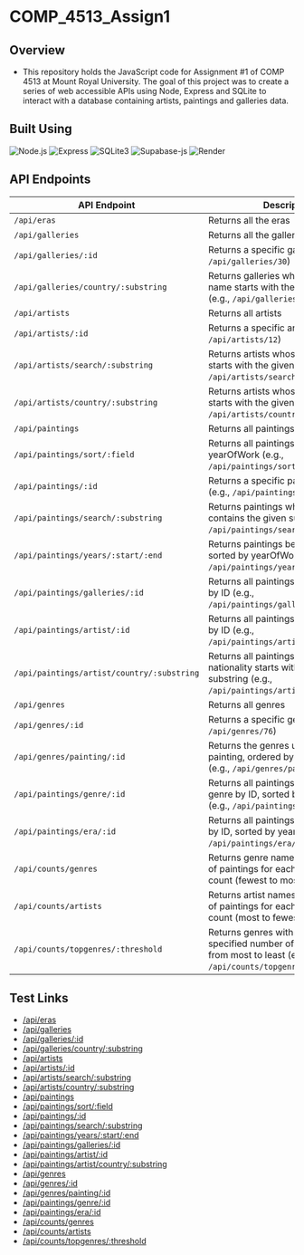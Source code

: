 # COMP_4513_Assign1

## Overview
- This repository holds the JavaScript code for Assignment #1 of COMP 4513 at Mount Royal University. The goal of this project was to 
create a series of web accessible APIs using Node, Express and SQLite to interact with a database containing artists, paintings and galleries data.

## Built Using
![Node.js](https://img.shields.io/badge/Node.js-22.12.0-red)
![Express](https://img.shields.io/badge/Express-4.21.2-orange)
![SQLite3](https://img.shields.io/badge/SQLite3-5.1.7-yellow)
![Supabase-js](https://img.shields.io/badge/Supabase.js-2.48.1-green)
![Render](https://img.shields.io/badge/Deployed%20on-Render.com-blue)

## API Endpoints
| API Endpoint | Description |
|-------------|-------------|
| `/api/eras` | Returns all the eras |
| `/api/galleries` | Returns all the galleries |
| `/api/galleries/:id` | Returns a specific gallery by ID (e.g., `/api/galleries/30`) |
| `/api/galleries/country/:substring` | Returns galleries where the country name starts with the given substring (e.g., `/api/galleries/country/fra`) |
| `/api/artists` | Returns all artists |
| `/api/artists/:id` | Returns a specific artist by ID (e.g., `/api/artists/12`) |
| `/api/artists/search/:substring` | Returns artists whose last name starts with the given substring (e.g., `/api/artists/search/ma`) |
| `/api/artists/country/:substring` | Returns artists whose nationality starts with the given substring (e.g., `/api/artists/country/fra`) |
| `/api/paintings` | Returns all paintings |
| `/api/paintings/sort/:field` | Returns all paintings sorted by title or yearOfWork (e.g., `/api/paintings/sort/year`) |
| `/api/paintings/:id` | Returns a specific painting by ID (e.g., `/api/paintings/63`) |
| `/api/paintings/search/:substring` | Returns paintings whose title contains the given substring (e.g., `/api/paintings/search/port`) |
| `/api/paintings/years/:start/:end` | Returns paintings between two years, sorted by yearOfWork (e.g., `/api/paintings/years/1800/1850`) |
| `/api/paintings/galleries/:id` | Returns all paintings in a given gallery by ID (e.g., `/api/paintings/galleries/5`) |
| `/api/paintings/artist/:id` | Returns all paintings by a given artist by ID (e.g., `/api/paintings/artist/16`) |
| `/api/paintings/artist/country/:substring` | Returns all paintings by artists whose nationality starts with the given substring (e.g., `/api/paintings/artist/country/ital`) |
| `/api/genres` | Returns all genres |
| `/api/genres/:id` | Returns a specific genre by ID (e.g., `/api/genres/76`) |
| `/api/genres/painting/:id` | Returns the genres used in a given painting, ordered by genre name (e.g., `/api/genres/painting/408`) |
| `/api/paintings/genre/:id` | Returns all paintings for a given genre by ID, sorted by yearOfWork (e.g., `/api/paintings/genre/78`) |
| `/api/paintings/era/:id` | Returns all paintings for a given era by ID, sorted by yearOfWork (e.g., `/api/paintings/era/2`) |
| `/api/counts/genres` | Returns genre names and the number of paintings for each genre, sorted by count (fewest to most) |
| `/api/counts/artists` | Returns artist names and the number of paintings for each artist, sorted by count (most to fewest) |
| `/api/counts/topgenres/:threshold` | Returns genres with more than a specified number of paintings, sorted from most to least (e.g., `/api/counts/topgenres/20`) |


## Test Links
- [/api/eras](https://comp4513-assign1.onrender.com/api/eras) 
- [/api/galleries](https://comp4513-assign1.onrender.com/api/galleries)
- [/api/galleries/:id](https://comp4513-assign1.onrender.com/api/galleries/:id)
- [/api/galleries/country/:substring](https://comp4513-assign1.onrender.com/api/galleries/country/:substring)
- [/api/artists](https://comp4513-assign1.onrender.com/api/artists)
- [/api/artists/:id](https://comp4513-assign1.onrender.com/api/artists/:id)
- [/api/artists/search/:substring](https://comp4513-assign1.onrender.com/api/artists/search/:substring)
- [/api/artists/country/:substring](https://comp4513-assign1.onrender.com/api/artists/country/:substring)
- [/api/paintings](https://comp4513-assign1.onrender.com/api/paintings)
- [/api/paintings/sort/:field](https://comp4513-assign1.onrender.com/api/paintings/sort/:field)
- [/api/paintings/:id](https://comp4513-assign1.onrender.com/api/paintings/:id)
- [/api/paintings/search/:substring](https://comp4513-assign1.onrender.com/api/paintings/search/:substring)
- [/api/paintings/years/:start/:end](https://comp4513-assign1.onrender.com/api/paintings/years/:start/:end)
- [/api/paintings/galleries/:id](https://comp4513-assign1.onrender.com/api/paintings/galleries/:id)
- [/api/paintings/artist/:id](https://comp4513-assign1.onrender.com/api/paintings/artist/:id)
- [/api/paintings/artist/country/:substring](https://comp4513-assign1.onrender.com/api/paintings/artist/country/:substring)
- [/api/genres](https://comp4513-assign1.onrender.com/api/genres)
- [/api/genres/:id](https://comp4513-assign1.onrender.com/api/genres/:id)
- [/api/genres/painting/:id](https://comp4513-assign1.onrender.com/api/genres/painting/:id)
- [/api/paintings/genre/:id](https://comp4513-assign1.onrender.com/api/paintings/genre/:id)
- [/api/paintings/era/:id](https://comp4513-assign1.onrender.com/api/paintings/era/:id)
- [/api/counts/genres](https://comp4513-assign1.onrender.com/api/counts/genres)
- [/api/counts/artists](https://comp4513-assign1.onrender.com/api/counts/artists)
- [/api/counts/topgenres/:threshold](https://comp4513-assign1.onrender.com/api/counts/topgenres/:threshold)